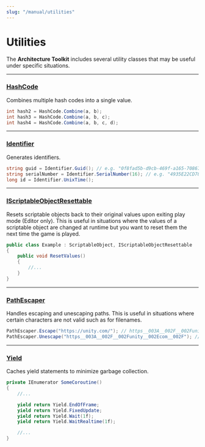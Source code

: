```yaml
---
slug: "/manual/utilities"
---
```


# Utilities

The **Architecture Toolkit** includes several utility classes that may be useful under specific situations.

<hr/>

### [HashCode](/api/Zigurous.Architecture/HashCode)

Combines multiple hash codes into a single value.

```csharp
int hash2 = HashCode.Combine(a, b);
int hash3 = HashCode.Combine(a, b, c);
int hash4 = HashCode.Combine(a, b, c, d);
```

<hr/>

### [Identifier](/api/Zigurous.Architecture/Identifier)

Generates identifiers.

```csharp
string guid = Identifier.Guid(); // e.g. "0f8fad5b-d9cb-469f-a165-70867728950e"
string serialNumber = Identifier.SerialNumber(16); // e.g. "4935E22CD7854C15"
long id = Identifier.UnixTime();
```

<hr/>

### [IScriptableObjectResettable](/api/Zigurous.Architecture/IScriptableObjectResettable)

Resets scriptable objects back to their original values upon exiting play mode (Editor only). This is useful in situations where the values of a scriptable object are changed at runtime but you want to reset them the next time the game is played.

```csharp
public class Example : ScriptableObject, IScriptableObjectResettable
{
    public void ResetValues()
    {
        //...
    }
}
```

<hr/>

### [PathEscaper](/api/Zigurous.Architecture/PathEscaper)

Handles escaping and unescaping paths. This is useful in situations where certain characters are not valid such as for filenames.

```csharp
PathEscaper.Escape("https://unity.com/"); // https__003A__002F__002Funity__002Ecom__002F
PathEscaper.Unescape("https__003A__002F__002Funity__002Ecom__002F"); // https://unity.com/
```

<hr/>

### [Yield](/api/Zigurous.Architecture/Yield)

Caches yield statements to minimize garbage collection.

```csharp
private IEnumerator SomeCoroutine()
{
    //...

    yield return Yield.EndOfFrame;
    yield return Yield.FixedUpdate;
    yield return Yield.Wait(1f);
    yield return Yield.WaitRealtime(1f);

    //...
}
```
